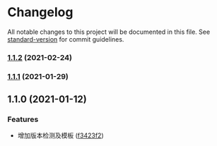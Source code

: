 # Changelog

All notable changes to this project will be documented in this file. See [standard-version](https://github.com/conventional-changelog/standard-version) for commit guidelines.

### [1.1.2](https://github.com/BWrong/misthin-cli/compare/v1.1.1...v1.1.2) (2021-02-24)

### [1.1.1](https://gitee.com/misthin/misthin-cli/compare/v1.1.0...v1.1.1) (2021-01-29)

## 1.1.0 (2021-01-12)


### Features

* 增加版本检测及模板 ([f3423f2](https://gitee.com/misthin/misthin-cli/commit/f3423f29178875efb409e9c6a6fe58902a3a83f8))
